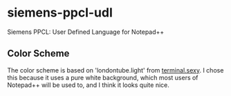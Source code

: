# siemens-ppcl-udl
Siemens PPCL: User Defined Language for Notepad++

## Color Scheme
The color scheme is based on 'londontube.light' from [terminal.sexy](https://terminal.sexy). I chose this because it uses a pure white background, which most users of Notepad++ will be used to, and I think it looks quite nice.

